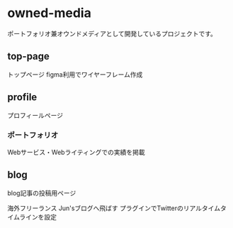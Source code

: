 # owned-media
ポートフォリオ兼オウンドメディアとして開発しているプロジェクトです。


## top-page
トップページ
figma利用でワイヤーフレーム作成

## profile
プロフィールページ

### ポートフォリオ
Webサービス・Webライティングでの実績を掲載

## blog
blog記事の投稿用ページ

海外フリーランス Jun'sブログへ飛ばす
プラグインでTwitterのリアルタイムタイムラインを設定

